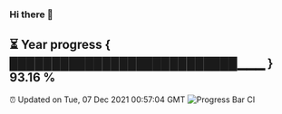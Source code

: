 ### Hi there 👋
⏳ Year progress { ███████████████████████████▁▁▁ } 93.16 %
---
⏰ Updated on Tue, 07 Dec 2021 00:57:04 GMT
![Progress Bar CI](https://github.com/liununu/liununu/workflows/Progress%20Bar%20CI/badge.svg)
